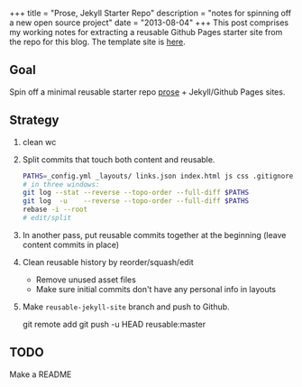 +++
title = "Prose, Jekyll Starter Repo"
description = "notes for spinning off a new open source project"
date = "2013-08-04"
+++
This post comprises my working notes for extracting a reusable Github Pages starter site from the repo for this blog. The template site is [here](https://github.com/edrex/reusable-jekyll-site).

## Goal

Spin off a minimal reusable starter repo [prose](http://prose.io) + Jekyll/Github Pages sites.

## Strategy

1. clean wc
2. Split commits that touch both content and reusable.

    ```bash
    PATHS=_config.yml _layouts/ links.json index.html js css .gitignore css/ fonts/
    # in three windows:
    git log --stat --reverse --topo-order --full-diff $PATHS
    git log  -u    --reverse --topo-order --full-diff $PATHS
    rebase -i --root
    # edit/split
    ```

3. In another pass, put reusable commits together at the beginning (leave content commits in place)
4. Clean reusable history by reorder/squash/edit
    * Remove unused asset files
    * Make sure initial commits don't have any personal info in layouts
5. Make `reusable-jekyll-site` branch and push to Github.

    git remote add
    git push -u HEAD reusable:master
    
## TODO

Make a README
